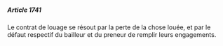 ##### Article 1741

Le contrat de louage se résout par la perte de la chose louée, et par le défaut respectif du bailleur et du preneur de remplir leurs engagements.

